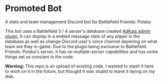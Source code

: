 # Promoted Bot
A stats and team management Discord bot for Battlefield Friends: Polska

This bot uses a Battlefield 3 / 4 server's database created <a href="https://github.com/AdKats/AdKats">AdKats admin plugin</a>. It can display in a embed message stats of any player in the database as well as change Discord user's voice channel depening on what team are they in-game. Due to the plugin being exclusive to Battlefield Friends: Polska's server, it has *no multiple-server capabilities* and has some things set as constant in the code.


**Warning:** 
This repo is an upload of existing code. I wanted to stash it here to work on it in the future, but thought it was stupid to leave it laying on my disk.

